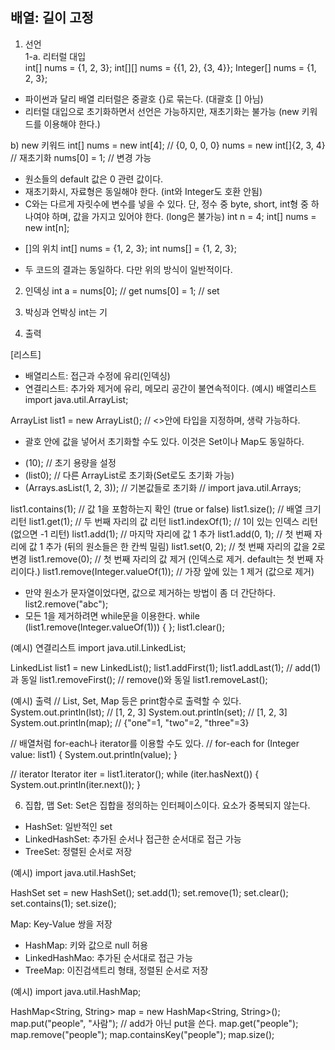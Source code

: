 ## 배열: 길이 고정
1. 선언  
1-a. 리터럴 대입  
int[] nums = {1, 2, 3};
int[][] nums = {{1, 2}, {3, 4}};
Integer[] nums = {1, 2, 3};
- 파이썬과 달리 배열 리터럴은 중괄호 {}로 묶는다. (대괄호 [] 아님)
- 리터럴 대입으로 초기화하면서 선언은 가능하지만,
  재초기화는 불가능 (new 키워드를 이용해야 한다.)

b) new 키워드
int[] nums = new int[4]; // {0, 0, 0, 0}
nums = new int[]{2, 3, 4} // 재초기화
nums[0] = 1; // 변경 가능
- 원소들의 default 값은 0 관련 값이다.
- 재초기화시, 자료형은 동일해야 한다. (int와 Integer도 호환 안됨)
- C와는 다르게 자릿수에 변수를 넣을 수 있다.
  단, 정수 중 byte, short, int형 중 하나여야 하며, 값을 가지고 있어야 한다. (long은 불가능)
  int n = 4;
  int[] nums = new int[n];

* \[]의 위치
int[] nums = {1, 2, 3};
int nums[] = {1, 2, 3};
- 두 코드의 결과는 동일하다.
  다만 위의 방식이 일반적이다.

2. 인덱싱
int a = nums[0]; // get
nums[0] = 1; // set

3. 박싱과 언박싱
int는 기

4. 출력

[리스트]
- 배열리스트: 접근과 수정에 유리(인덱싱)
- 연결리스트: 추가와 제거에 유리, 메모리 공간이 불연속적이다.
(예시) 배열리스트
import java.util.ArrayList;

ArrayList list1 = new ArrayList<Integer>(); // <>안에 타입을 지정하며, 생략 가능하다.
* 괄호 안에 값을 넣어서 초기화할 수도 있다. 이것은 Set이나 Map도 동일하다.
- (10); // 초기 용량을 설정
- (list0); // 다른 ArrayList로 초기화(Set로도 초기화 가능)
- (Arrays.asList(1, 2, 3)); // 기본값들로 초기화 // import java.util.Arrays;

list1.contains(1); // 값 1을 포함하는지 확인 (true or false)
list1.size(); // 배열 크기 리턴
list1.get(1); // 두 번째 자리의 값 리턴
list1.indexOf(1); // 1이 있는 인덱스 리턴 (없으면 -1 리턴)
list1.add(1); // 마지막 자리에 값 1 추가
list1.add(0, 1); // 첫 번째 자리에 값 1 추가 (뒤의 원소들은 한 칸씩 밀림)
list1.set(0, 2); // 첫 번째 자리의 값을 2로 변경
list1.remove(0); // 첫 번째 자리의 값 제거 (인덱스로 제거. default는 첫 번째 자리이다.)
list1.remove(Integer.valueOf(1)); // 가장 앞에 있는 1 제거 (값으로 제거)
- 만약 원소가 문자열이었다면, 값으로 제거하는 방법이 좀 더 간단하다.
  list2.remove("abc");
- 모든 1을 제거하려면 while문을 이용한다.
  while (list1.remove(Integer.valueOf(1))) {
  };
list1.clear();

(예시) 연결리스트
import java.util.LinkedList;

LinkedList list1 = new LinkedList<Integer>();
list1.addFirst(1);
list1.addLast(1); // add(1)과 동일
list1.removeFirst(); // remove()와 동일
list1.removeLast();

(예시) 출력
// List, Set, Map 등은 print함수로 출력할 수 있다.
System.out.println(lst); // [1, 2, 3]
System.out.println(set); // [1, 2, 3]
System.out.println(map); // {"one"=1, "two"=2, "three"=3}

// 배열처럼 for-each나 iterator를 이용할 수도 있다.
// for-each
for (Integer value: list1) {
    System.out.println(value);
}

// iterator
Iterator<Integer> iter = list1.iterator();
while (iter.hasNext()) {
    System.out.println(iter.next());
}

6. 집합, 맵
Set: Set은 집합을 정의하는 인터페이스이다. 요소가 중복되지 않는다. 
- HashSet: 일반적인 set
- LinkedHashSet: 추가된 순서나 접근한 순서대로 접근 가능
- TreeSet: 정렬된 순서로 저장

(예시)
import java.util.HashSet;

HashSet<Integer> set = new HashSet<Integer>();
set.add(1);
set.remove(1);
set.clear();
set.contains(1);
set.size();

Map: Key-Value 쌍을 저장
- HashMap: 키와 값으로 null 허용
- LinkedHashMao: 추가된 순서대로 접근 가능
- TreeMap: 이진검색트리 형태, 정렬된 순서로 저장

(예시)
import java.util.HashMap;

HashMap<String, String> map = new HashMap<String, String>();
map.put("people", "사람"); // add가 아닌 put을 쓴다.
map.get("people");
map.remove("people");
map.containsKey("people");
map.size();
